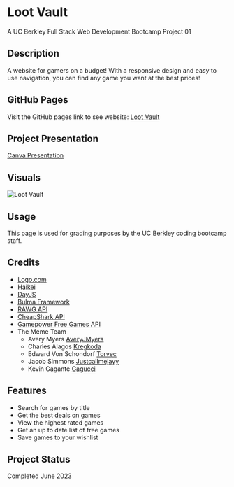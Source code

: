 # Loot Vault
A UC Berkley Full Stack Web Development Bootcamp Project 01

## Description

A website for gamers on a budget! With a responsive design and easy to use navigation, you can find any game you want at the best prices!

## GitHub Pages

Visit the GitHub pages link to see website: [Loot Vault](https://torvec.github.io/Loot-Vault/)

## Project Presentation
[Canva Presentation](https://www.canva.com/design/DAFlwqLIxJg/6hN9FE7gGSvmlq77uXiANg/view)

## Visuals

![Loot Vault](./assets/images/site_screenshot.png)

## Usage

This page is used for grading purposes by the UC Berkley coding bootcamp staff.

## Credits

- [Logo.com](https://logo.com/)
- [Haikei](https://app.haikei.app/)
- [DayJS](https://day.js.org/)
- [Bulma Framework](https://bulma.io/)
- [RAWG API](https://rawg.io/apidocs)
- [CheapShark API](https://apidocs.cheapshark.com/)
- [Gamepower Free Games API](https://www.gamerpower.com/api-read)
- The Meme Team
    - Avery Myers [AveryJMyers](https://github.com/AveryJMyers)
    - Charles Alagos [Kregkoda](https://github.com/Kregkoda)
    - Edward Von Schondorf [Torvec](https://github.com/Torvec)
    - Jacob Simmons [Justcallmejayy](https://github.com/Justcallmejayy)
    - Kevin Gagante [Gagucci](https://github.com/Gagucci)

## Features

- Search for games by title
- Get the best deals on games
- View the highest rated games
- Get an up to date list of free games
- Save games to your wishlist

## Project Status

Completed June 2023